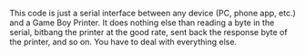 This code is just a serial interface between any device (PC, phone app, etc.) and a Game Boy Printer. It does nothing else than reading a byte in the serial, bitbang the printer at the good rate, sent back the response byte of the printer, and so on. You have to deal with everything else.

